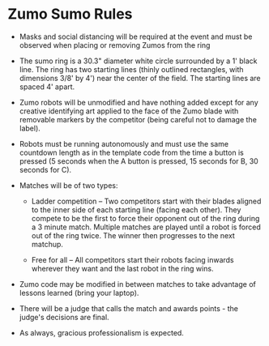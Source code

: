 # Zumo Sumo Rules

* Masks and social distancing will be required at the event and must be observed when placing or removing Zumos from the ring

* The sumo ring is a 30.3" diameter white circle surrounded by a 1' black line. The ring has two starting lines (thinly outlined rectangles, with dimensions 3/8' by 4') near the center of the field. The starting lines are spaced 4' apart.

* Zumo robots will be unmodified and have nothing added except for any creative identifying art applied to the face of the Zumo blade with removable markers by the competitor (being careful not to damage the label).

* Robots must be running autonomously and must use the same countdown length as in the template code from the time a button is pressed (5 seconds when the A button is pressed, 15 seconds for B, 30 seconds for C).

* Matches will be of two types:

    * Ladder competition – Two competitors start with their blades aligned to the inner side of each starting line (facing each other). They compete to be the first to force their opponent out of the ring during a 3 minute match. Multiple matches are played until a robot is forced out of the ring twice. The winner then progresses to the next matchup.

    * Free for all – All competitors start their robots facing inwards wherever they want and the last robot in the ring wins.

* Zumo code may be modified in between matches to take advantage of lessons learned (bring your laptop).

* There will be a judge that calls the match and awards points - the judge's decisions are final.

* As always, gracious professionalism is expected.

